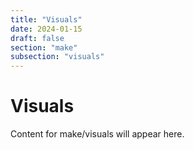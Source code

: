 ```yaml
---
title: "Visuals"
date: 2024-01-15
draft: false
section: "make"
subsection: "visuals"
---
```


# Visuals

Content for make/visuals will appear here.
